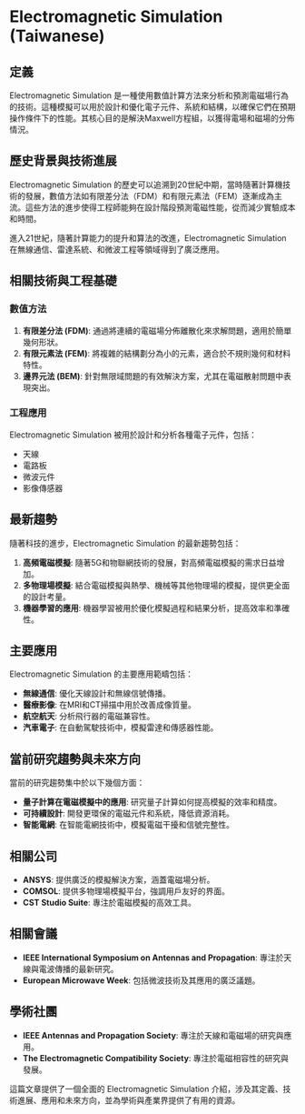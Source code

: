 # Electromagnetic Simulation (Taiwanese)

## 定義

Electromagnetic Simulation 是一種使用數值計算方法來分析和預測電磁場行為的技術。這種模擬可以用於設計和優化電子元件、系統和結構，以確保它們在預期操作條件下的性能。其核心目的是解決Maxwell方程組，以獲得電場和磁場的分佈情況。

## 歷史背景與技術進展

Electromagnetic Simulation 的歷史可以追溯到20世紀中期，當時隨著計算機技術的發展，數值方法如有限差分法（FDM）和有限元素法（FEM）逐漸成為主流。這些方法的進步使得工程師能夠在設計階段預測電磁性能，從而減少實驗成本和時間。

進入21世紀，隨著計算能力的提升和算法的改進，Electromagnetic Simulation 在無線通信、雷達系統、和微波工程等領域得到了廣泛應用。

## 相關技術與工程基礎

### 數值方法

1. **有限差分法 (FDM)**: 通過將連續的電磁場分佈離散化來求解問題，適用於簡單幾何形狀。
2. **有限元素法 (FEM)**: 將複雜的結構劃分為小的元素，適合於不規則幾何和材料特性。
3. **邊界元法 (BEM)**: 針對無限域問題的有效解決方案，尤其在電磁散射問題中表現突出。

### 工程應用

Electromagnetic Simulation 被用於設計和分析各種電子元件，包括：

- 天線
- 電路板
- 微波元件
- 影像傳感器

## 最新趨勢

隨著科技的進步，Electromagnetic Simulation 的最新趨勢包括：

1. **高頻電磁模擬**: 隨著5G和物聯網技術的發展，對高頻電磁模擬的需求日益增加。
2. **多物理場模擬**: 結合電磁模擬與熱學、機械等其他物理場的模擬，提供更全面的設計考量。
3. **機器學習的應用**: 機器學習被用於優化模擬過程和結果分析，提高效率和準確性。

## 主要應用

Electromagnetic Simulation 的主要應用範疇包括：

- **無線通信**: 優化天線設計和無線信號傳播。
- **醫療影像**: 在MRI和CT掃描中用於改善成像質量。
- **航空航天**: 分析飛行器的電磁兼容性。
- **汽車電子**: 在自動駕駛技術中，模擬雷達和傳感器性能。

## 當前研究趨勢與未來方向

當前的研究趨勢集中於以下幾個方面：

- **量子計算在電磁模擬中的應用**: 研究量子計算如何提高模擬的效率和精度。
- **可持續設計**: 開發更環保的電磁元件和系統，降低資源消耗。
- **智能電網**: 在智能電網技術中，模擬電磁干擾和信號完整性。

## 相關公司

- **ANSYS**: 提供廣泛的模擬解決方案，涵蓋電磁場分析。
- **COMSOL**: 提供多物理場模擬平台，強調用戶友好的界面。
- **CST Studio Suite**: 專注於電磁模擬的高效工具。

## 相關會議

- **IEEE International Symposium on Antennas and Propagation**: 專注於天線與電波傳播的最新研究。
- **European Microwave Week**: 包括微波技術及其應用的廣泛議題。

## 學術社團

- **IEEE Antennas and Propagation Society**: 專注於天線和電磁場的研究與應用。
- **The Electromagnetic Compatibility Society**: 專注於電磁相容性的研究與發展。

這篇文章提供了一個全面的 Electromagnetic Simulation 介紹，涉及其定義、技術進展、應用和未來方向，並為學術與產業界提供了有用的資源。